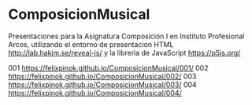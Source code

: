 # ComposicionMusical
Presentaciones para la Asignatura Composición I en Instituto Profesional Arcos, utilizando el entorno de presentacion HTML http://lab.hakim.se/reveal-js/ y la libreria de JavaScript https://p5js.org/

001 https://felixpinok.github.io/ComposicionMusical/001/
002 https://felixpinok.github.io/ComposicionMusical/002/
003 https://felixpinok.github.io/ComposicionMusical/003/
004 https://felixpinok.github.io/ComposicionMusical/004/
